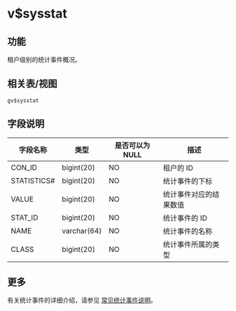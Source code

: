 v$sysstat
==============================

功能
-----------

租户级别的统计事件概况。

相关表/视图
---------------

`gv$sysstat`

字段说明
-------------

|  **字段名称**   |   **类型**    | **是否可以为 NULL** |   **描述**    |
|-------------|-------------|----------------|-------------|
| CON_ID      | bigint(20)  | NO             | 租户的 ID      |
| STATISTICS# | bigint(20)  | NO             | 统计事件的下标     |
| VALUE       | bigint(20)  | NO             | 统计事件对应的结果数值 |
| STAT_ID     | bigint(20)  | NO             | 统计事件的 ID    |
| NAME        | varchar(64) | NO             | 统计事件的名称     |
| CLASS       | bigint(20)  | NO             | 统计事件所属的类型   |

## 更多

有关统计事件的详细介绍，请参见 [常见统计事件说明](../3.statistical-event-description.md)。
